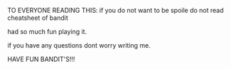 TO EVERYONE READING THIS: if you do not want to be spoile do not read cheatsheet of bandit


had so much fun playing it.

if you have any questions dont worry writing me.

HAVE FUN BANDIT'S!!!
